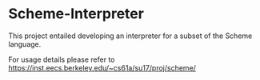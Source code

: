 # Scheme-Interpreter

This project entailed developing an interpreter for a subset of the Scheme language.

For usage details please refer to https://inst.eecs.berkeley.edu/~cs61a/su17/proj/scheme/
